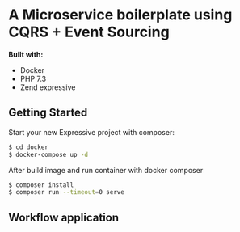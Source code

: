 # A Microservice boilerplate using CQRS + Event Sourcing



**Built with:**
- Docker
- PHP 7.3
- Zend expressive

## Getting Started

Start your new Expressive project with composer:

```bash
$ cd docker
$ docker-compose up -d
```

After build image and run container with docker composer

```bash
$ composer install
$ composer run --timeout=0 serve
```

## Workflow application